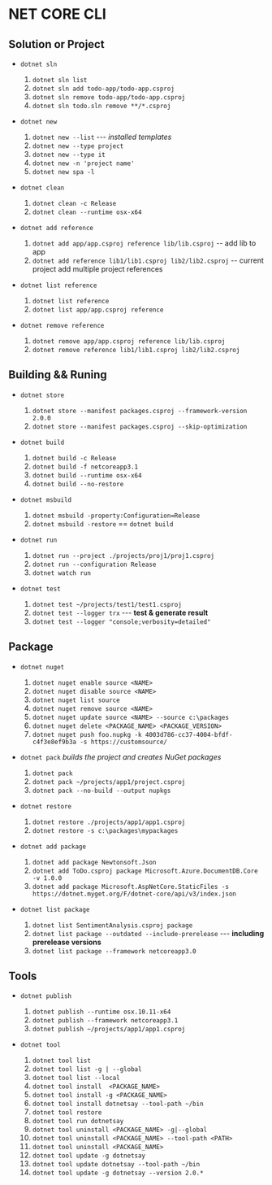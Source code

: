 # NET CORE CLI  

## Solution or Project

- `dotnet sln`
   
    1. `dotnet sln list`
    2. `dotnet sln add todo-app/todo-app.csproj`
    3. `dotnet sln remove todo-app/todo-app.csproj`
    4. `dotnet sln todo.sln remove **/*.csproj`

- `dotnet new`
    1. `dotnet new --list` --- *installed templates*
    2. `dotnet new --type project`
    3. `dotnet new --type it`
    4. `dotnet new -n 'project name'`
    5. `dotnet new spa -l`
   
- `dotnet clean`
    1. `dotnet clean -c Release`  
    2. `dotnet clean --runtime osx-x64`

- `dotnet add reference`
    1. `dotnet add app/app.csproj reference lib/lib.csproj`  -- add lib to app
    2. `dotnet add reference lib1/lib1.csproj lib2/lib2.csproj`  -- current project add multiple project references

- `dotnet list reference`
    1. `dotnet list reference`
    2. `dotnet list app/app.csproj reference`

- `dotnet remove reference`
    1. `dotnet remove app/app.csproj reference lib/lib.csproj`
    2. `dotnet remove reference lib1/lib1.csproj lib2/lib2.csproj`

## Building && Runing

- `dotnet store`
    1. `dotnet store --manifest packages.csproj --framework-version 2.0.0`
    2. `dotnet store --manifest packages.csproj --skip-optimization`


- `dotnet build`
    1. `dotnet build -c Release`
    2. `dotnet build -f netcoreapp3.1`
    3. `dotnet build --runtime osx-x64`
    4. `dotnet build --no-restore`

- `dotnet msbuild`
    1. `dotnet msbuild -property:Configuration=Release`
    2. `dotnet msbuild -restore`  ==  `dotnet build`

- `dotnet run`
    1. `dotnet run --project ./projects/proj1/proj1.csproj`
    2. `dotnet run --configuration Release`
    3. `dotnet watch run`

- `dotnet test`
    1. `dotnet test ~/projects/test1/test1.csproj`
    2. `dotnet test --logger trx`  --- **test & generate result**
    3. `dotnet test --logger "console;verbosity=detailed"`
   
## Package 

- `dotnet nuget`
   
    1. `dotnet nuget enable source <NAME>`
    2. `dotnet nuget disable source <NAME>`
    3. `dotnet nuget list source`
    4. `dotnet nuget remove source <NAME>`
    5. `dotnet nuget update source <NAME> --source c:\packages`
    6. `dotnet nuget delete <PACKAGE_NAME> <PACKAGE_VERSION>`
    7. `dotnet nuget push foo.nupkg -k 4003d786-cc37-4004-bfdf-c4f3e8ef9b3a -s https://customsource/`

- `dotnet pack`  *builds the project and creates NuGet packages*
   
    1. `dotnet pack`
    2. `dotnet pack ~/projects/app1/project.csproj`
    3. `dotnet pack --no-build --output nupkgs`

- `dotnet restore`
    
    1. `dotnet restore ./projects/app1/app1.csproj`
    2. `dotnet restore -s c:\packages\mypackages`

- `dotnet add package`

    1. `dotnet add package Newtonsoft.Json`
    2. `dotnet add ToDo.csproj package Microsoft.Azure.DocumentDB.Core -v 1.0.0`
    3. `dotnet add package Microsoft.AspNetCore.StaticFiles -s https://dotnet.myget.org/F/dotnet-core/api/v3/index.json`

- `dotnet list package`
    
    1. `dotnet list SentimentAnalysis.csproj package`
    2. `dotnet list package --outdated --include-prerelease`   --- **including prerelease versions**
    3. `dotnet list package --framework netcoreapp3.0`


## Tools

- `dotnet publish`
  
    1. `dotnet publish --runtime osx.10.11-x64`
    2. `dotnet publish --framework netcoreapp3.1`
    3. `dotnet publish ~/projects/app1/app1.csproj`

- `dotnet tool`
    1. `dotnet tool list`
    2. `dotnet tool list -g | --global`
    3. `dotnet tool list --local`
    4. `dotnet tool install  <PACKAGE_NAME>`
    5. `dotnet tool install -g <PACKAGE_NAME>`
    6. `dotnet tool install dotnetsay --tool-path ~/bin`
    7. `dotnet tool restore`
    8. `dotnet tool run dotnetsay`
    9. `dotnet tool uninstall <PACKAGE_NAME> -g|--global`
    10. `dotnet tool uninstall <PACKAGE_NAME> --tool-path <PATH>`
    11. `dotnet tool uninstall <PACKAGE_NAME>`
    12. `dotnet tool update -g dotnetsay`
    13. `dotnet tool update dotnetsay --tool-path ~/bin`
    14. `dotnet tool update -g dotnetsay --version 2.0.*`